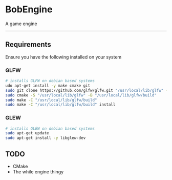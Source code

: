 # BobEngine
A game engine

---

## Requirements
Ensure you have the following installed on your system

### GLFW
```sh
# installs GLFW on debian based systems
udo apt-get install -y make cmake git
sudo git clone https://github.com/glfw/glfw.git "/usr/local/lib/glfw" --depth 1
sudo cmake -S "/usr/local/lib/glfw" -B "/usr/local/lib/glfw/build"
sudo make -C "/usr/local/lib/glfw/build"
sudo make -C "/usr/local/lib/glfw/build" install
```

### GLEW
```sh
# installs GLEW on debian based systems
sudo apt-get update
sudo apt-get install -y libglew-dev
```

## TODO
- CMake
- The while engine thingy
